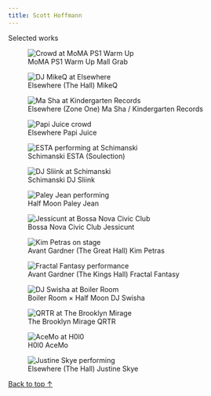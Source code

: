 ```yaml
---
title: Scott Hoffmann
---
```


<div class="gallery-heading" role="heading" aria-level="2">Selected works</div>

<div class="gallery-grid">
  <figure>
    <img src="./assets/1.jpeg" alt="Crowd at MoMA PS1 Warm Up" />
    <figcaption>
      <span>MoMA PS1 Warm Up</span>
      <span>Mall Grab</span>
    </figcaption>
  </figure>
  <figure>
    <img src="./assets/2.jpeg" alt="DJ MikeQ at Elsewhere" />
    <figcaption>
      <span>Elsewhere (The Hall)</span>
      <span>MikeQ</span>
    </figcaption>
  </figure>
  <figure>
    <img src="./assets/3.jpeg" alt="Ma Sha at Kindergarten Records" />
    <figcaption>
      <span>Elsewhere (Zone One)</span>
      <span>Ma Sha / Kindergarten Records</span>
    </figcaption>
  </figure>
  <figure>
    <img src="./assets/4.jpeg" alt="Papi Juice crowd" />
    <figcaption>
      <span>Elsewhere</span>
      <span>Papi Juice</span>
    </figcaption>
  </figure>
  <figure>
    <img src="./assets/5.jpeg" alt="ESTA performing at Schimanski" />
    <figcaption>
      <span>Schimanski</span>
      <span>ESTA (Soulection)</span>
    </figcaption>
  </figure>
  <figure>
    <img src="./assets/6.jpeg" alt="DJ Sliink at Schimanski" />
    <figcaption>
      <span>Schimanski</span>
      <span>DJ Sliink</span>
    </figcaption>
  </figure>
  <figure>
    <img src="./assets/7.jpeg" alt="Paley Jean performing" />
    <figcaption>
      <span>Half Moon</span>
      <span>Paley Jean</span>
    </figcaption>
  </figure>
  <figure>
    <img src="./assets/8.jpeg" alt="Jessicunt at Bossa Nova Civic Club" />
    <figcaption>
      <span>Bossa Nova Civic Club</span>
      <span>Jessicunt</span>
    </figcaption>
  </figure>
  <figure>
    <img src="./assets/9.jpeg" alt="Kim Petras on stage" />
    <figcaption>
      <span>Avant Gardner (The Great Hall)</span>
      <span>Kim Petras</span>
    </figcaption>
  </figure>
  <figure>
    <img src="./assets/10.jpeg" alt="Fractal Fantasy performance" />
    <figcaption>
      <span>Avant Gardner (The Kings Hall)</span>
      <span>Fractal Fantasy</span>
    </figcaption>
  </figure>
  <figure>
    <img src="./assets/11.jpeg" alt="DJ Swisha at Boiler Room" />
    <figcaption>
      <span>Boiler Room × Half Moon</span>
      <span>DJ Swisha</span>
    </figcaption>
  </figure>
  <figure>
    <img src="./assets/12.jpeg" alt="QRTR at The Brooklyn Mirage" />
    <figcaption>
      <span>The Brooklyn Mirage</span>
      <span>QRTR</span>
    </figcaption>
  </figure>
  <figure>
    <img src="./assets/13.jpeg" alt="AceMo at H0l0" />
    <figcaption>
      <span>H0l0</span>
      <span>AceMo</span>
    </figcaption>
  </figure>
  <figure>
    <img src="./assets/14.jpeg" alt="Justine Skye performing" />
    <figcaption>
      <span>Elsewhere (The Hall)</span>
      <span>Justine Skye</span>
    </figcaption>
  </figure>
</div>

<p class="back-to-top">
  <a href="#">Back to top ↑</a>
</p>
